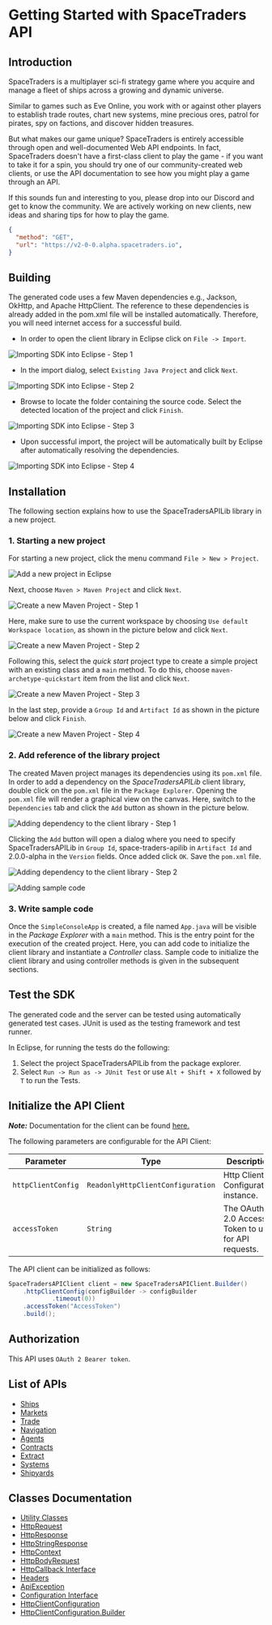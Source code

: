 
# Getting Started with SpaceTraders API

## Introduction

SpaceTraders is a multiplayer sci-fi strategy game where you acquire and manage a fleet of ships across a growing and dynamic universe.

Similar to games such as Eve Online, you work with or against other players to establish trade routes, chart new systems, mine precious ores, patrol for pirates, spy on factions, and discover hidden treasures.

But what makes our game unique? SpaceTraders is entirely accessible through open and well-documented Web API endpoints. In fact, SpaceTraders doesn't have a first-class client to play the game - if you want to take it for a spin, you should try one of our community-created web clients, or use the API documentation to see how you might play a game through an API.

If this sounds fun and interesting to you, please drop into our Discord and get to know the community. We are actively working on new clients, new ideas and sharing tips for how to play the game.

```json http
{
  "method": "GET",
  "url": "https://v2-0-0.alpha.spacetraders.io",
}
```

## Building

The generated code uses a few Maven dependencies e.g., Jackson, OkHttp,
and Apache HttpClient. The reference to these dependencies is already
added in the pom.xml file will be installed automatically. Therefore,
you will need internet access for a successful build.

* In order to open the client library in Eclipse click on `File -> Import`.

![Importing SDK into Eclipse - Step 1](https://apidocs.io/illustration/java?workspaceFolder=SpaceTraders%20API-Java&workspaceName=SpaceTradersAPI&projectName=SpaceTradersAPILib&rootNamespace=io.spacetraders.alpha.v200&groupId=SpaceTradersAPILib&artifactId=space-traders-apilib&version=2.0.0-alpha&step=import0)

* In the import dialog, select `Existing Java Project` and click `Next`.

![Importing SDK into Eclipse - Step 2](https://apidocs.io/illustration/java?workspaceFolder=SpaceTraders%20API-Java&workspaceName=SpaceTradersAPI&projectName=SpaceTradersAPILib&rootNamespace=io.spacetraders.alpha.v200&groupId=SpaceTradersAPILib&artifactId=space-traders-apilib&version=2.0.0-alpha&step=import1)

* Browse to locate the folder containing the source code. Select the detected location of the project and click `Finish`.

![Importing SDK into Eclipse - Step 3](https://apidocs.io/illustration/java?workspaceFolder=SpaceTraders%20API-Java&workspaceName=SpaceTradersAPI&projectName=SpaceTradersAPILib&rootNamespace=io.spacetraders.alpha.v200&groupId=SpaceTradersAPILib&artifactId=space-traders-apilib&version=2.0.0-alpha&step=import2)

* Upon successful import, the project will be automatically built by Eclipse after automatically resolving the dependencies.

![Importing SDK into Eclipse - Step 4](https://apidocs.io/illustration/java?workspaceFolder=SpaceTraders%20API-Java&workspaceName=SpaceTradersAPI&projectName=SpaceTradersAPILib&rootNamespace=io.spacetraders.alpha.v200&groupId=SpaceTradersAPILib&artifactId=space-traders-apilib&version=2.0.0-alpha&step=import3)

## Installation

The following section explains how to use the SpaceTradersAPILib library in a new project.

### 1. Starting a new project

For starting a new project, click the menu command `File > New > Project`.

![Add a new project in Eclipse](https://apidocs.io/illustration/java?workspaceFolder=SpaceTraders%20API-Java&workspaceName=SpaceTradersAPI&projectName=SpaceTradersAPILib&rootNamespace=io.spacetraders.alpha.v200&groupId=SpaceTradersAPILib&artifactId=space-traders-apilib&version=2.0.0-alpha&step=createNewProject0)

Next, choose `Maven > Maven Project` and click `Next`.

![Create a new Maven Project - Step 1](https://apidocs.io/illustration/java?workspaceFolder=SpaceTraders%20API-Java&workspaceName=SpaceTradersAPI&projectName=SpaceTradersAPILib&rootNamespace=io.spacetraders.alpha.v200&groupId=SpaceTradersAPILib&artifactId=space-traders-apilib&version=2.0.0-alpha&step=createNewProject1)

Here, make sure to use the current workspace by choosing `Use default Workspace location`, as shown in the picture below and click `Next`.

![Create a new Maven Project - Step 2](https://apidocs.io/illustration/java?workspaceFolder=SpaceTraders%20API-Java&workspaceName=SpaceTradersAPI&projectName=SpaceTradersAPILib&rootNamespace=io.spacetraders.alpha.v200&groupId=SpaceTradersAPILib&artifactId=space-traders-apilib&version=2.0.0-alpha&step=createNewProject2)

Following this, select the *quick start* project type to create a simple project with an existing class and a `main` method. To do this, choose `maven-archetype-quickstart` item from the list and click `Next`.

![Create a new Maven Project - Step 3](https://apidocs.io/illustration/java?workspaceFolder=SpaceTraders%20API-Java&workspaceName=SpaceTradersAPI&projectName=SpaceTradersAPILib&rootNamespace=io.spacetraders.alpha.v200&groupId=SpaceTradersAPILib&artifactId=space-traders-apilib&version=2.0.0-alpha&step=createNewProject3)

In the last step, provide a `Group Id` and `Artifact Id` as shown in the picture below and click `Finish`.

![Create a new Maven Project - Step 4](https://apidocs.io/illustration/java?workspaceFolder=SpaceTraders%20API-Java&workspaceName=SpaceTradersAPI&projectName=SpaceTradersAPILib&rootNamespace=io.spacetraders.alpha.v200&groupId=SpaceTradersAPILib&artifactId=space-traders-apilib&version=2.0.0-alpha&step=createNewProject4)

### 2. Add reference of the library project

The created Maven project manages its dependencies using its `pom.xml` file. In order to add a dependency on the *SpaceTradersAPILib* client library, double click on the `pom.xml` file in the `Package Explorer`. Opening the `pom.xml` file will render a graphical view on the canvas. Here, switch to the `Dependencies` tab and click the `Add` button as shown in the picture below.

![Adding dependency to the client library - Step 1](https://apidocs.io/illustration/java?workspaceFolder=SpaceTraders%20API-Java&workspaceName=SpaceTradersAPI&projectName=SpaceTradersAPILib&rootNamespace=io.spacetraders.alpha.v200&groupId=SpaceTradersAPILib&artifactId=space-traders-apilib&version=2.0.0-alpha&step=testProject0)

Clicking the `Add` button will open a dialog where you need to specify SpaceTradersAPILib in `Group Id`, space-traders-apilib in `Artifact Id` and 2.0.0-alpha in the `Version` fields. Once added click `OK`. Save the `pom.xml` file.

![Adding dependency to the client library - Step 2](https://apidocs.io/illustration/java?workspaceFolder=SpaceTraders%20API-Java&workspaceName=SpaceTradersAPI&projectName=SpaceTradersAPILib&rootNamespace=io.spacetraders.alpha.v200&groupId=SpaceTradersAPILib&artifactId=space-traders-apilib&version=2.0.0-alpha&step=testProject1)

![Adding sample code](https://apidocs.io/illustration/java?workspaceFolder=SpaceTraders%20API-Java&workspaceName=SpaceTradersAPI&projectName=SpaceTradersAPILib&rootNamespace=io.spacetraders.alpha.v200&groupId=SpaceTradersAPILib&artifactId=space-traders-apilib&version=2.0.0-alpha&step=testProject2)

### 3. Write sample code

Once the `SimpleConsoleApp` is created, a file named `App.java` will be visible in the *Package Explorer* with a `main` method. This is the entry point for the execution of the created project.
Here, you can add code to initialize the client library and instantiate a *Controller* class. Sample code to initialize the client library and using controller methods is given in the subsequent sections.

## Test the SDK

The generated code and the server can be tested using automatically generated test cases.
JUnit is used as the testing framework and test runner.

In Eclipse, for running the tests do the following:

1. Select the project SpaceTradersAPILib from the package explorer.
2. Select `Run -> Run as -> JUnit Test` or use `Alt + Shift + X` followed by `T` to run the Tests.

## Initialize the API Client

**_Note:_** Documentation for the client can be found [here.](doc/client.md)

The following parameters are configurable for the API Client:

| Parameter | Type | Description |
|  --- | --- | --- |
| `httpClientConfig` | `ReadonlyHttpClientConfiguration` | Http Client Configuration instance. |
| `accessToken` | `String` | The OAuth 2.0 Access Token to use for API requests. |

The API client can be initialized as follows:

```java
SpaceTradersAPIClient client = new SpaceTradersAPIClient.Builder()
    .httpClientConfig(configBuilder -> configBuilder
            .timeout(0))
    .accessToken("AccessToken")
    .build();
```

## Authorization

This API uses `OAuth 2 Bearer token`.

## List of APIs

* [Ships](doc/controllers/ships.md)
* [Markets](doc/controllers/markets.md)
* [Trade](doc/controllers/trade.md)
* [Navigation](doc/controllers/navigation.md)
* [Agents](doc/controllers/agents.md)
* [Contracts](doc/controllers/contracts.md)
* [Extract](doc/controllers/extract.md)
* [Systems](doc/controllers/systems.md)
* [Shipyards](doc/controllers/shipyards.md)

## Classes Documentation

* [Utility Classes](doc/utility-classes.md)
* [HttpRequest](doc/http-request.md)
* [HttpResponse](doc/http-response.md)
* [HttpStringResponse](doc/http-string-response.md)
* [HttpContext](doc/http-context.md)
* [HttpBodyRequest](doc/http-body-request.md)
* [HttpCallback Interface](doc/http-callback-interface.md)
* [Headers](doc/headers.md)
* [ApiException](doc/api-exception.md)
* [Configuration Interface](doc/configuration-interface.md)
* [HttpClientConfiguration](doc/http-client-configuration.md)
* [HttpClientConfiguration.Builder](doc/http-client-configuration-builder.md)

